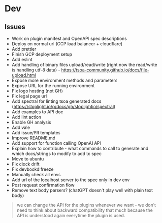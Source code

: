 # Dev

## Issues
- Work on plugin manifest and OpenAPI spec descriptions
- Deploy on normal url (GCP load balancer + cloudflare)
- Add prettier
- Finish GCP deployment setup
- Add eslint
- Add handling of binary files upload/read/write (right now the read/write is handling utf-8 data) - https://tsoa-community.github.io/docs/file-upload.html
- Expose more environment methods and parameters
- Expose URL for the running environment
- Fix logo hosting (not GH)
- Fix legal page url
- Add spectral for linting tsoa generated docs (https://stoplight.io/p/docs/gh/stoplightio/spectral)
- Add examples to API doc
- Add lint action
- Enable GH analysis
- Add vale
- Add issue/PR templates
- Improve README.md
- Add support for function calling OpenAI API
- Explain how to contribute - what commands to call to generate and which docs/strings to modify to add to spec
- Move to ubuntu
- Fix clock drift
- Fix devbookd freeze
- Manually check all envs
- Add url of the localhost server to the spec only in dev env
- Post request confirmation flow
- Remove text body parsers? (chatGPT doesn't play well with plain text body)

> we can change the API for the plugins whenever we want - we don't need to think about backward compatibility that much because the API is understood again everytime the plugin is used.
